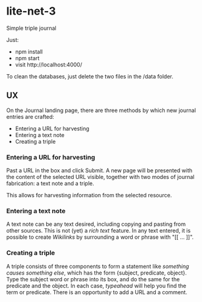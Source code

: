 # lite-net-3
Simple triple journal

Just:
* npm install
* npm start
* visit http://localhost:4000/


To clean the databases, just delete the two files in the /data folder.

## UX
On the Journal landing page, there are three methods by which new journal entries are crafted:
* Entering a URL for harvesting
* Entering a text note
* Creating a triple

### Entering a URL for harvesting
Past a URL in the box and click Submit.
A new page will be presented with the content of the selected URL visible, together with two modes of journal fabrication: a text note and a triple.

This allows for harvesting information from the selected resource.
### Entering a text note
A text note can be any text desired, including copying and pasting from other sources. This is not (yet) a _rich text_ feature.
In any text entered, it is possible to create _Wikilinks_ by surrounding a word or phrase with "[[ ... ]]".
### Creating a triple
A triple consists of three components to form a statement like _something causes something else_, which has the form {subject, predicate, object}. Type the subject word or phrase into its box, and do the same for the predicate and the object. In each case, _typeahead_ will help you find the term or predicate. There is an opportunity to add a URL and a comment. 
